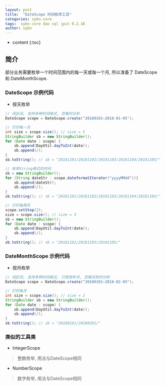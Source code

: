 ```yaml
---
layout: post
title:  "DateScope 时间枚举工具"
categories: sybn-core
tags:  sybn-core dao sql jpin 0.2.16
author: sybn
---
```


* content
{:toc}

## 简介

部分业务需要枚举一个时间范围内的每一天或每一个月, 所以准备了 DateScope 和 DateMonthScope.




### DateScope 示例代码

* 按天枚举

```java
// 闭区间, 支持多种时间格式, 忽略时分秒
DateScope scope = DateScope.create("20180101~2018-01-05");

// 打印每一天
int size = scope.size(); // size = 5
StringBuilder sb = new StringBuilder();
for (Date date : scope) {
	sb.append(DayUtil.dayToInt(date));
	sb.append(/);
}
sb.toString(); // sb = "20181101/20181102/20181103/20181104/20181105/"

// 枚举String格式的时间
sb = new StringBuilder();
for (String dateStr : scope.dateformatIterator("yyyyMMdd")){
	sb.append(dateStr);
	sb.append(/);
}
sb.toString(); // sb = "20181101/20181102/20181103/20181104/20181105/"

// 打印每两天
scope.setStep(2);
size = scope.size(); // size = 3
sb = new StringBuilder();
for (Date date : scope) {
	sb.append(DayUtil.dayToInt(date));
	sb.append(/);
}
sb.toString(); // sb = "20181101/20181103/20181105/"
```


### DateMonthScope 示例代码

* 按月枚举

```java
// 闭区间, 支持多种时间格式, 只使用年月, 忽略天和时分秒
DateScope scope = DateScope.create("20180101~2018-02-05");

// 打印每月
int size = scope.size(); // size = 2
StringBuilder sb = new StringBuilder();
for (Date date : scope) {
	sb.append(DayUtil.dayToInt(date));
	sb.append(/);
}
sb.toString(); // sb = "20180101/20180201/"
```

### 类似的工具类

* IntegerScope

> 整数枚举, 用法与DateScope相同
 
* NumberScope

> 数字枚举, 用法与DateScope相同
